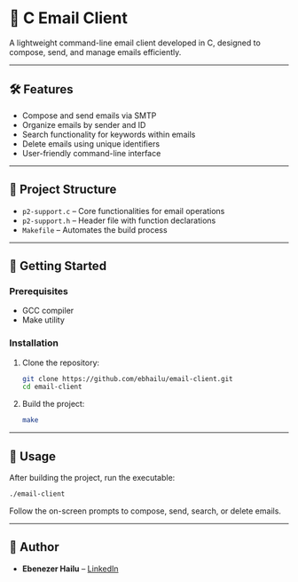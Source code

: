 # 📧 C Email Client

A lightweight command-line email client developed in C, designed to compose, send, and manage emails efficiently.

---

## 🛠️ Features

- Compose and send emails via SMTP
- Organize emails by sender and ID
- Search functionality for keywords within emails
- Delete emails using unique identifiers
- User-friendly command-line interface

---

## 📂 Project Structure

- `p2-support.c` – Core functionalities for email operations
- `p2-support.h` – Header file with function declarations
- `Makefile` – Automates the build process

---

## 🚀 Getting Started

### Prerequisites

- GCC compiler
- Make utility

### Installation

1. Clone the repository:
   ```bash
   git clone https://github.com/ebhailu/email-client.git
   cd email-client
   ```

2. Build the project:
   ```bash
   make
   ```

---

## 📝 Usage

After building the project, run the executable:

```bash
./email-client
```

Follow the on-screen prompts to compose, send, search, or delete emails.

---

## 👤 Author

- **Ebenezer Hailu** – [LinkedIn](https://linkedin.com/in/ebenezer-hailu)
